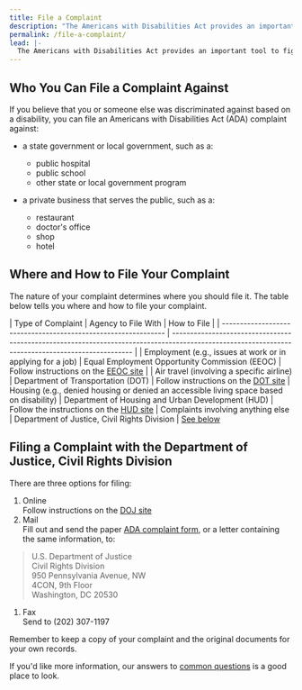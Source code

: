```yaml
---
title: File a Complaint
description: "The Americans with Disabilities Act provides an important tool to fight discrimination: filing a complaint with an appropriate federal agency.  This page outlines the steps to get you started."
permalink: /file-a-complaint/
lead: |-
  The Americans with Disabilities Act provides an important tool to fight discrimination: filing a complaint with an appropriate federal agency.  This page outlines the steps to get you started.
---
```


## Who You Can File a Complaint Against

If you believe that you or someone else was discriminated against based on a disability, you can file an Americans with Disabilities Act (ADA) complaint against:

- a state government or local government, such as a:
  - public hospital
  - public school
  - other state or local government program

- a private business that serves the public, such as a:
  - restaurant
  - doctor's office
  - shop
  - hotel

## Where and How to File Your Complaint

The nature of your complaint determines where you should file it. The table below tells you where and how to file your complaint.

| Type of Complaint                                              | Agency to File With                                              | How to File                                                                                                                             |
| -------------------------------------------------------------- | ------------------------------------------------------------------------------------------------------------------------------------------------- |
| Employment (e.g., issues at work or in applying for a job) | Equal Employment Opportunity Commission (EEOC) | Follow instructions on the [EEOC site](http://www.eeoc.gov/filing-charge-discrimination)                                                       |
| Air travel (involving a specific airline)                   | Department of Transportation (DOT) | Follow instructions on the [DOT site](http://www.transportation.gov/airconsumer/complaints-alleging-discriminatory-treatment-against-disabled-travelers)
| Housing (e.g., denied housing or denied an accessible living space based on disability)                 | Department of Housing and Urban Development (HUD) | Follow the instructions on the [HUD site](https://www.hud.gov/program_offices/fair_housing_equal_opp/online-complaint)
| Complaints involving anything else                                                          | Department of Justice, Civil Rights Division                                                           | [See below](#filing-a-complaint-with-the-department-of-justice-civil-rights-division)

## Filing a Complaint with the Department of Justice, Civil Rights Division  
There are three options for filing:  
1. Online  
Follow instructions on the [DOJ site](https://civilrights.justice.gov/report/)  
1. Mail  
Fill out and send the paper [ADA complaint form](/CRT-ReportPDF-Sep2021-508), or a letter containing the same information, to:  
>U.S. Department of Justice  
Civil Rights Division  
950 Pennsylvania Avenue, NW  
4CON, 9th Floor  
Washington, DC 20530  

1. Fax  
Send to (202) 307-1197  

Remember to keep a copy of your complaint and the original documents for your own records.

If you'd like more information, our answers to [common questions](https://www.ada.gov/filing_complaint.htm) is a good place to look.
